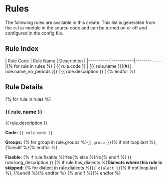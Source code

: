 # Rules

The following rules are available in this create. This list is generated from the `rules` module in the source code and can be turned on or off and configured in the config file. 

## Rule Index

| Rule Code | Rule Name | Description |
|-----------|-----------|-------------|{% for rule in rules %}
| {{ rule.code }} | [{{ rule.name }}](#{{ rule.name_no_periods }}) | {{ rule.description }} | {% endfor %}

## Rule Details
{% for rule in rules %}
### {{ rule.name }}

{{ rule.description }}

**Code:** `{{ rule.code }}`

**Groups:** {% for group in rule.groups %}`{{ group }}`{% if not loop.last %}, {%endif %}{% endfor %}

**Fixable:** {% if rule.fixable %}Yes{% else %}No{% endif %}
{{ rule.long_description }}
{% if rule.has_dialects %}**Dialects where this rule is skipped:** {% for dialect in rule.dialects %}`{{ dialect }}`{% if not loop.last %}, {%endif %}{% endfor %}
{% endif %}{% endfor %}
